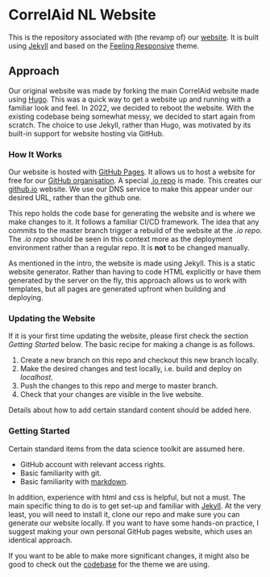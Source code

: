 # CorrelAid NL Website
This is the repository associated with (the revamp of) our [website](https://correlaid.nl/). 
It is built using [Jekyll](https://jekyllrb.com/) 
and based on the [Feeling Responsive](http://phlow.github.io/feeling-responsive/) theme.

## Approach
Our original website was made by forking the main CorrelAid website made using [Hugo](https://gohugo.io/).
This was a quick way to get a website up and running with a familiar look and feel.
In 2022, we decided to reboot the website. 
With the existing codebase being somewhat messy, we decided to start again from scratch.
The choice to use Jekyll, rather than Hugo, was motivated by its built-in support for website hosting via GitHub.

### How It Works
Our website is hosted with [GitHub Pages](https://pages.github.com/).
It allows us to host a website for free for our [GitHub organisation](https://github.com/CorrelAidxNL).
A special [.io repo](https://github.com/CorrelAidxNL/CorrelAidxNL.github.io) is made.
This creates our [github.io](https://CorrelAidxNL.github.io) website.
We use our DNS service to make this appear under our desired URL, rather than the github one.

This repo holds the code base for generating the website and is where we make changes to it.
It follows a familiar CI/CD framework. 
The idea that any commits to the master branch trigger a rebuild of the website at the _.io repo_. 
The _.io repo_ should be seen in this context more as the deployment environment rather than a regular repo.
It is __not__ to be changed manually.

As mentioned in the intro, the website is made using Jekyll.
This is a static website generator.
Rather than having to code HTML explicitly or have them generated by the server on the fly, 
this approach allows us to work with templates, but all pages are generated upfront when building and deploying. 

### Updating the Website 
If it is your first time updating the website, please first check the section _Getting Started_ below.
The basic recipe for making a change is as follows.
1. Create a new branch on this repo and checkout this new branch locally.
2. Make the desired changes and test locally, i.e. build and deploy on _localhost_.
3. Push the changes to this repo and merge to master branch.
4. Check that your changes are visible in the live website.

Details about how to add certain standard content should be added here.

### Getting Started
Certain standard items from the data science toolkit are assumed here.
* GitHub account with relevant access rights.
* Basic familiarity with git.
* Basic familiarity with [markdown](https://daringfireball.net/projects/markdown/).

In addition, experience with html and css is helpful, but not a must.
The main specific thing to do is to get set-up and familiar with [Jekyll](https://jekyllrb.com/docs/).
At the very least, you will need to install it, clone our repo and make sure you can generate our website locally.
If you want to have some hands-on practice, 
I suggest making your own personal GitHub pages website, which uses an identical approach.
 
If you want to be able to make more significant changes, 
it might also be good to check out the [codebase](https://github.com/Phlow/feeling-responsive) for the theme we are using.